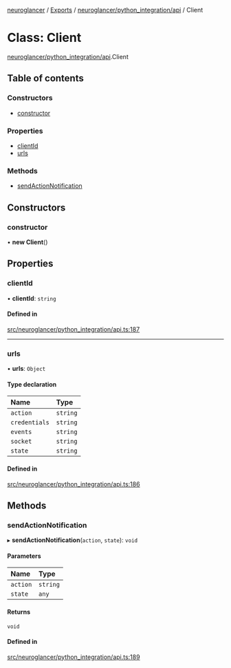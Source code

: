 [neuroglancer](../README.md) / [Exports](../modules.md) / [neuroglancer/python\_integration/api](../modules/neuroglancer_python_integration_api.md) / Client

# Class: Client

[neuroglancer/python_integration/api](../modules/neuroglancer_python_integration_api.md).Client

## Table of contents

### Constructors

- [constructor](neuroglancer_python_integration_api.Client.md#constructor)

### Properties

- [clientId](neuroglancer_python_integration_api.Client.md#clientid)
- [urls](neuroglancer_python_integration_api.Client.md#urls)

### Methods

- [sendActionNotification](neuroglancer_python_integration_api.Client.md#sendactionnotification)

## Constructors

### constructor

• **new Client**()

## Properties

### clientId

• **clientId**: `string`

#### Defined in

[src/neuroglancer/python_integration/api.ts:187](https://github.com/ActiveBrainAtlas2/neuroglancer/blob/91617476/src/neuroglancer/python_integration/api.ts#L187)

___

### urls

• **urls**: `Object`

#### Type declaration

| Name | Type |
| :------ | :------ |
| `action` | `string` |
| `credentials` | `string` |
| `events` | `string` |
| `socket` | `string` |
| `state` | `string` |

#### Defined in

[src/neuroglancer/python_integration/api.ts:186](https://github.com/ActiveBrainAtlas2/neuroglancer/blob/91617476/src/neuroglancer/python_integration/api.ts#L186)

## Methods

### sendActionNotification

▸ **sendActionNotification**(`action`, `state`): `void`

#### Parameters

| Name | Type |
| :------ | :------ |
| `action` | `string` |
| `state` | `any` |

#### Returns

`void`

#### Defined in

[src/neuroglancer/python_integration/api.ts:189](https://github.com/ActiveBrainAtlas2/neuroglancer/blob/91617476/src/neuroglancer/python_integration/api.ts#L189)
